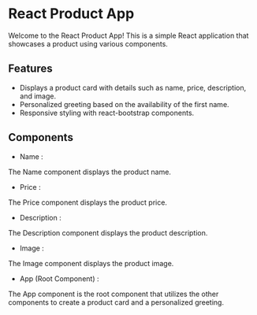 # React Product App

Welcome to the React Product App! This is a simple React application that showcases a product using various components.

## Features

- Displays a product card with details such as name, price, description, and image.
- Personalized greeting based on the availability of the first name.
- Responsive styling with react-bootstrap components.

## Components

- Name :

The Name component displays the product name.

- Price :

The Price component displays the product price.

- Description :

The Description component displays the product description.

- Image :

The Image component displays the product image.

- App (Root Component) :

The App component is the root component that utilizes the other components to create a product card and a personalized greeting.
